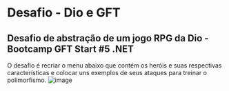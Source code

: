 # Desafio - Dio e GFT 
## Desafio de abstração de um jogo RPG da Dio - Bootcamp GFT Start #5 .NET
O desafio é recriar o menu abaixo que contém os heróis e suas respectivas características e colocar uns exemplos de seus ataques para treinar o polimorfismo.
![image](https://user-images.githubusercontent.com/102744165/168396859-e0ab980b-8f30-46e6-b1a0-cc947967a979.png)

